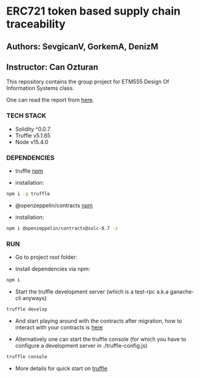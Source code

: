 # ERC721 token based supply chain	traceability 

## Authors: SevgicanV, GorkemA, DenizM

## Instructor: Can Ozturan

This repository contains the group project for ETM555 Design Of Information Systems class.


One can read the report from [here](https://github.com/d8niz/etm555-hw/tree/main/reports).

### TECH STACK

- Solidity ^0.0.7
- Truffle v5.1.65
- Node v15.4.0


### DEPENDENCIES

- truffle [npm](https://www.npmjs.com/package/truffle)

- installation: 

```bash
npm i -g truffle
```

- @openzeppelin/contracts [npm](https://www.npmjs.com/package/openzeppelin-solidity)

- installation:

```bash
npm i @openzeppelin/contracts@solc-0.7 -s
```


### RUN

- Go to project root folder:

- Install dependencies via npm: 

```bash
npm i 
```

- Start the truffle development server (which is a test-rpc a.k.a ganache-cli anyways) 

```bash
truffle develop
```

- And start playing around with the contracts after migration, how to interact with your contracts is [here](https://www.trufflesuite.com/docs/truffle/getting-started/interacting-with-your-contracts)


- Alternatively one can start the truffle console (for which you have to configure a development server in ./truffle-config.js)
```bash
truffle console
```

- More details for quick start on  [truffle](https://www.trufflesuite.com/)



